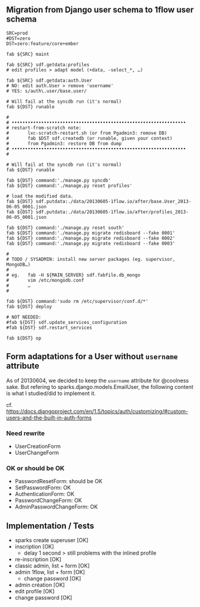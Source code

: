 
## Migration from Django user schema to 1flow user schema

    SRC=prod
    #DST=zero
    DST=zero:feature/core+ember

    fab ${SRC} maint

    fab ${SRC} sdf.getdata:profiles
    # edit profiles > adapt model (+data, -select_*, …)

    fab ${SRC} sdf.getdata:auth.User
    # NO: edit auth.User > remove 'username'
    # YES: s/auth\.user/base.user/

    # Will fail at the syncdb run (it's normal)
    fab ${DST} runable

    #
    # •••••••••••••••••••••••••••••••••••••••••••••••••••••••••••••••••
    # restart-from-scratch note:
    #       lxc-scratch-restart.sh (or from Pgadmin3: remove DB)
    #       fab $DST sdf.createdb (or runable, given your context)
    #       from Pgadmin3: restore DB from dump
    # •••••••••••••••••••••••••••••••••••••••••••••••••••••••••••••••••
    #

    # Will fail at the syncdb run (it's normal)
    fab ${DST} runable

    fab ${DST} command:'./manage.py syncdb'
    fab ${DST} command:'./manage.py reset profiles'

    # load the modified data.
    fab ${DST} sdf.putdata:./data/20130605-1flow.io/after/base.User_2013-06-05_0001.json
    fab ${DST} sdf.putdata:./data/20130605-1flow.io/after/profiles_2013-06-05_0001.json

    fab ${DST} command:'./manage.py reset south'
    fab ${DST} command:'./manage.py migrate redisboard --fake 0001'
    fab ${DST} command:'./manage.py migrate redisboard --fake 0002'
    fab ${DST} command:'./manage.py migrate redisboard --fake 0003'

    #
    # TODO / SYSADMIN: install new server packages (eg. supervisor, MongoDB…)
    #
    # eg.   fab -H ${MAIN_SERVER} sdf.fabfile.db_mongo
    #       vim /etc/mongodb.conf
    #       …
    #

    fab ${DST} command:'sudo rm /etc/supervisor/conf.d/*'
    fab ${DST} deploy

    # NOT NEEDED:
    #fab ${DST} sdf.update_services_configuration
    #fab ${DST} sdf.restart_services

    fab ${DST} op

## Form adaptations for a User without `username` attribute

As of 20130604, we decided to keep the `username` attribute for @coolness sake. But refering to sparks.django.models.EmailUser, the following content is what
I studied/did to implement it.

cf. https://docs.djangoproject.com/en/1.5/topics/auth/customizing/#custom-users-and-the-built-in-auth-forms


### Need rewrite

- UserCreationForm
- UserChangeForm

### OK or should be OK

- PasswordResetForm: should be OK
- SetPasswordForm: OK
- AuthenticationForm: OK
- PasswordChangeForm: OK
- AdminPasswordChangeForm: OK

## Implementation / Tests

- sparks create superuser [OK]
- inscription [OK]
    - delay 1 second > still problems with the inlined profile
- re-inscription [OK]
- classic admin, list + form [OK]
- admin 1flow, list + form [OK]
    - change password [OK]
- admin création [OK]
- edit profile [OK]
- change password [OK]
